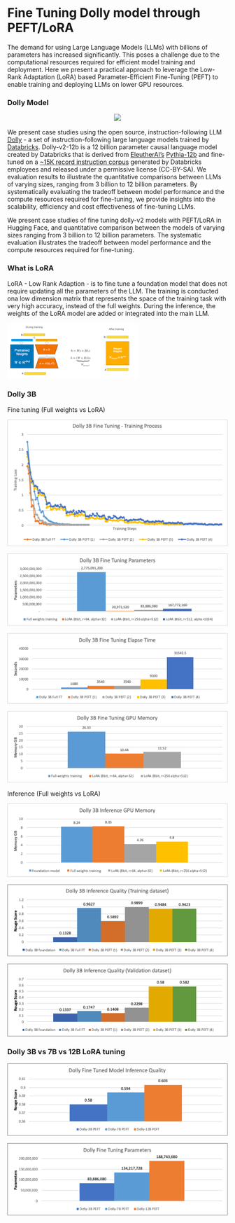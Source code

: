 # Fine Tuning Dolly model through PEFT/LoRA

The demand for using Large Language Models (LLMs) with billions of parameters has increased significantly. This poses a challenge due to the computational resources required for efficient model training and deployment. Here we present a practical approach to leverage the Low-Rank Adaptation (LoRA) based Parameter-Efficient Fine-Tuning (PEFT) to enable training and deploying LLMs on lower GPU resources. 

### Dolly Model 

<p align="center"><img src="https://github.com/yfgit2012/PEFT-Fine-Tuning-LLM/blob/main/assets/dolly.png" width=300/></p>

We present case studies using the open source, instruction-following LLM [Dolly](https://github.com/databrickslabs/dolly) - a set of instruction-following large language models trained by [Databricks](https://databricks.com/). Dolly-v2-12b is a 12 billion parameter causal language model created by Databricks that is derived from [EleutherAI’s](https://www.eleuther.ai/) [Pythia-12b](https://huggingface.co/EleutherAI/pythia-12b) and fine-tuned on a [~15K record instruction corpus](https://github.com/databrickslabs/dolly/tree/master/data) generated by Databricks employees and released under a permissive license (CC-BY-SA). We evaluation results to illustrate the quantitative comparisons between LLMs of varying sizes, ranging from 3 billion to 12 billion parameters. By systematically evaluating the tradeoff between model performance and the compute resources required for fine-tuning, we provide insights into the scalability, efficiency and cost effectiveness of fine-tuning LLMs.    

We present case studies of fine tuning dolly-v2 models with PEFT/LoRA in Hugging Face, and quantitative comparison between the models of varying sizes ranging from 3 billion to 12 billion parameters. The systematic evaluation illustrates the tradeoff between model performance and the compute resources required for fine-tuning.

### What is LoRA  

LoRA - Low Rank Adaption - is to fine tune a foundation model that does not require updating all the parameters of the LLM. The training is conducted ona  low dimension matrix that represents the space of the training task with very high accuracy, instead of the full weights. During the inference, the weights of the LoRA model are added or integrated into the main LLM.

<img src="https://github.com/yfgit2012/PEFT-Fine-Tuning-LLM/blob/main/assets/lora.png" width=300>

### Dolly 3B 

Fine tuning (Full weights vs LoRA) 

![image](https://github.com/yfgit2012/PEFT-Fine-Tuning-LLM/blob/main/assets/dolly_3bloraft_1.png)

![image](https://github.com/yfgit2012/PEFT-Fine-Tuning-LLM/blob/main/assets/dolly_3bloraft_2.png)

![image](https://github.com/yfgit2012/PEFT-Fine-Tuning-LLM/blob/main/assets/dolly_3bloraft_3.png)

![image](https://github.com/yfgit2012/PEFT-Fine-Tuning-LLM/blob/main/assets/dolly_3bloraft_4.png)

Inference (Full weights vs LoRA) 

![image](https://github.com/yfgit2012/PEFT-Fine-Tuning-LLM/blob/main/assets/dolly_3blorainf_1.png)

![image](https://github.com/yfgit2012/PEFT-Fine-Tuning-LLM/blob/main/assets/dolly_3blorainf_2.png)

![image](https://github.com/yfgit2012/PEFT-Fine-Tuning-LLM/blob/main/assets/dolly_3blorainf_3.png)

### Dolly 3B vs 7B vs 12B LoRA tuning

![image](https://github.com/yfgit2012/PEFT-Fine-Tuning-LLM/blob/main/assets/dolly_3b7b12b_1.png)

![image](https://github.com/yfgit2012/PEFT-Fine-Tuning-LLM/blob/main/assets/dolly_3b7b12b_2.png)





